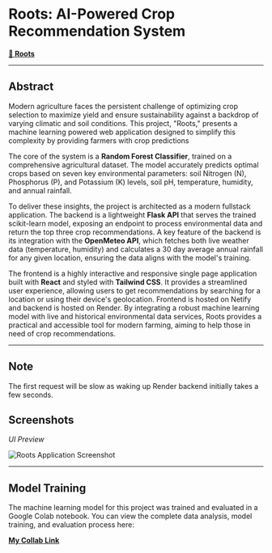 # Roots: AI-Powered Crop Recommendation System
**[🔗 Roots](rootssss.netlify.app/ )** 


---



## Abstract



Modern agriculture faces the persistent challenge of optimizing crop selection to maximize yield and ensure sustainability against a backdrop of varying climatic and soil conditions. This project, "Roots," presents a machine learning powered web application designed to simplify this complexity by providing farmers with crop predictions

The core of the system is a **Random Forest Classifier**, trained on a comprehensive agricultural dataset. The model accurately predicts optimal crops based on seven key environmental parameters: soil Nitrogen (N), Phosphorus (P), and Potassium (K) levels, soil pH, temperature, humidity, and annual rainfall.



To deliver these insights, the project is architected as a modern fullstack application. The backend is a lightweight **Flask API** that serves the trained scikit-learn model, exposing an endpoint to process environmental data and return the top three crop recommendations. A key feature of the backend is its integration with the **OpenMeteo API**, which fetches both live weather data (temperature, humidity) and calculates a 30 day average annual rainfall for any given location, ensuring the data aligns with the model's training.



The frontend is a highly interactive and responsive single page application built with **React** and styled with **Tailwind CSS**. It provides a streamlined user experience, allowing users to get recommendations by searching for a location or using their device's geolocation. Frontend is hosted on Netify and backend is hosted on Render. By integrating a robust machine learning model with live and historical environmental data services, Roots provides a practical and accessible tool for modern farming, aiming to help those in need of crop recommendations.



---

## Note

The first request will be slow as waking up Render backend initially takes a few seconds.



## Screenshots



*UI Preview*



![Roots Application Screenshot](https://i.imgur.com/your-screenshot-url.png)



---



## Model Training



The machine learning model for this project was trained and evaluated in a Google Colab notebook. You can view the complete data analysis, model training, and evaluation process here:



**[My Collab Link](https://colab.research.google.com/drive/1rRuLAL7JmfPHX_4VJgnyz2bjmBmZcpVS?usp=sharing)**
